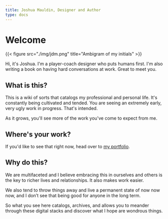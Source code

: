 ```yaml
---
title: Joshua Mauldin, Designer and Author
type: docs
---
```


# Welcome
{{< figure src="./img/jdm.png" title="Ambigram of my initials" >}}

Hi, it's Joshua. I'm a player-coach designer who puts humans first. I'm also writing a book on having hard conversations at work. Great to meet you. 

## What is this?

This is a wiki of sorts that catalogs my professional and personal life. It's constantly being cultivated and tended. You are seeing an extremely early, very ugly work in progress. That's intended. 

As it grows, you'll see more of the work you've come to expect from me. 

## Where's your work?
If you'd like to see that right now, head over to [my portfolio](https://personal-site-95b339.webflow.io).

## Why do this? 

We are multifaceted and I believe embracing this in ourselves and others is the key to richer lives and relationships. It also makes work easier. 

We also tend to throw things away and live a permanent state of now now now, and I don’t see that being good for anyone in the long term. 

So what you see here catalogs, archives, and allows you to meander through these digital stacks and discover what I hope are wondrous things.
